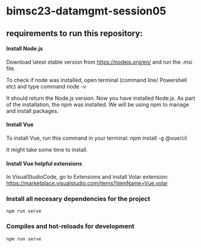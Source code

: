 # bimsc23-datamgmt-session05


## requirements to run this repository:

#### Install Node.js
Download latest stable version from https://nodejs.org/en/ and run the .msi file. 

To check if node was installed, open terminal (command line/ Powershell etc) and type command
node -v

It should return the Node.js version. Now you have installed Node.js. As part of the installation, the npm was installed. We will be using npm to manage and install packages.

####  Install Vue
To install Vue, run this command in your terminal:
npm install -g @vue/cli

It might take some time to install. 

####  Install Vue helpful extensions
In VisualStudioCode, go to Extensions and install Volar extension:
https://marketplace.visualstudio.com/items?itemName=Vue.volar


### Install all necesary dependencies for the project
```
npm run serve
```

### Compiles and hot-reloads for development

```
npm run serve
```

